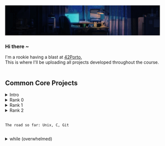 
<p align="center">
   <img src="https://github.com/hen-lima/hen-lima/blob/main/Resources/banner.gif"/> 
  
### <p align="left">Hi there ~</p> 
   
  I'm a rookie having a blast at [42Porto.](https://www.42porto.com/)<br>
  This is where I'll be uploading all projects developed throughout the course.
<br><br>

## Common Core Projects 

<details>
  <summary>Intro</summary>
   - There's sort of a radial scheme we call the **Holy Graph**. It organizes our projects into tiers, starting from 0 at the innermost part and extending to the outermost level 6.
  As we progress from the center-outwards, the complexity of each project also exponentially increases.<br>
  It also takes passing a test to move from one rank to another. We receive tiny ducks once we do so, which is pretty cool. 
  All those projects and tests combined compound The **Common Core**. 
  Way more important than all that, we are grant tiny rubber ducks for each test we successfuly pass.
  <br>
</details>

<details>
  <summary>Rank 0</summary>
   
  - [Libft](https://github.com/hen-lima/student42/tree/master/Libft) : my own C library <kbd>Bonus ✓ </kbd> <kbd><samp>${\color{lightgreen}125}$ / 100</samp></kbd>

</details>

<details>
  <summary>Rank 1</summary>
   
  - [ft_printf](https://github.com/hen-lima/student42/tree/master/Printf) : pretty much a printf, minus the flags </kbd> <kbd><samp>100 / 100</samp></kbd>
  - [get_next_line](https://github.com/hen-lima/student42/tree/master/get_next_line) : returning a line read from a file descriptor <kbd>Bonus ✓ </kbd> </kbd> <kbd><samp>${\color{lightgreen}125}$ / 100</samp></kbd>
  - [Born2beroot](https://github.com/hen-lima/student42/tree/master/Born2beroot) : virtual machine • no codes here, only the project description <kbd>Bonus ✓ </kbd> </kbd> <kbd><samp>${\color{lightgreen}125}$ / 100</samp></kbd>
</details>  

<details>
  <summary>Rank 2</summary>
   
  - [push_swap](https://github.com/hen-lima/student42/tree/master/push_swap) : sorting stuff with minimum effort </kbd> <kbd><samp>... / 100</samp></kbd>
</details>

<br>

```
The road so far: Unix, C, Git
```

##

<details>
  <summary>while (overwhelmed)</summary>

  - listenToLofi([playlist](https://www.youtube.com/watch?v=rPjez8z61rI)); ✨
</details>





